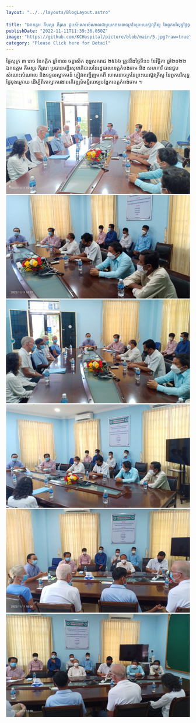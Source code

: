 ```yaml
---
layout: "../../layouts/BlogLayout.astro"

title: "ឯកឧត្តម គីមសួរ ភីរុណ ជួបសំណេះសំណាលជាមួយសាសនាចក្រនៃព្រះយេស៊ូវគ្រីស្ទ នៃពួកបរិសុទ្ធថ្ងៃចុងក្រោយ"
publishDate: "2022-11-11T11:39:36.050Z"
image: "https://github.com/KCHospital/picture/blob/main/5.jpg?raw=true"
category: "Please Click here for Detail"
---
```


ថ្ងៃសុក្រ ៣ រោច ខែកត្តិក ឆ្នាំខាល ចត្វាស័ក ពុទ្ធសករាជ ២៥៦៦ ត្រូវនឹងថ្ងៃទី១១ ខែវិច្ឆិកា ឆ្នាំ២០២២ ឯកឧត្តម គីមសួរ ភីរុណ ប្រធានមន្ទីរសុខាភិបាលនៃរដ្ឋបាលខេត្តកំពង់ចាម និង សហការី បានជួបសំណេះសំណាល និងទទួលស្វាគមន៍ ភ្ញៀវអញ្ជើញមកពី សាសនាចក្រនៃព្រះយេស៊ូវគ្រីស្ទ នៃពួកបរិសុទ្ធថ្ងៃចុងក្រោយ  ដើម្បីពិភាក្សាការងារអភិវឌ្ឍន៍មន្ទីរពេទ្យបង្អែកខេត្តកំពង់ចាម ។

<img src='https://github.com/SythatUm/sythatblog_pictures/blob/main/4.jpg?raw=true' />

<img src='https://github.com/SythatUm/sythatblog_pictures/blob/main/5.jpg?raw=true' />

<img src='https://github.com/SythatUm/sythatblog_pictures/blob/main/6.jpg?raw=true' />

<img src='https://github.com/SythatUm/sythatblog_pictures/blob/main/7.jpg?raw=true' />

<img src='https://github.com/SythatUm/sythatblog_pictures/blob/main/8.jpg?raw=true' />

<img src='https://github.com/SythatUm/sythatblog_pictures/blob/main/9.jpg?raw=true' />
